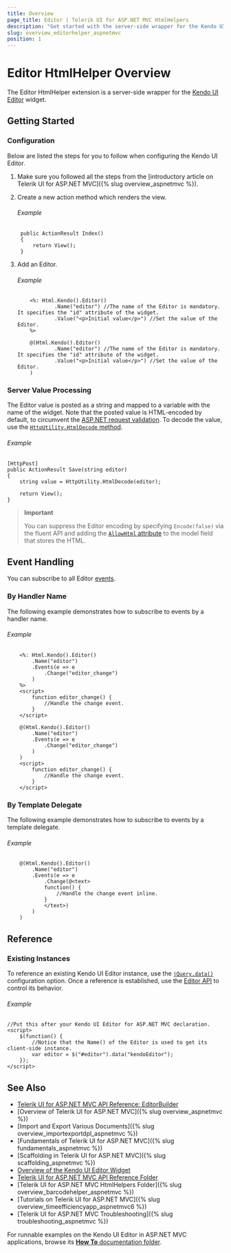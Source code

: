 ```yaml
---
title: Overview
page_title: Editor | Telerik UI for ASP.NET MVC HtmlHelpers
description: "Get started with the server-side wrapper for the Kendo UI Editor widget for ASP.NET MVC."
slug: overview_editorhelper_aspnetmvc
position: 1
---
```


# Editor HtmlHelper Overview

The Editor HtmlHelper extension is a server-side wrapper for the [Kendo UI Editor](https://demos.telerik.com/kendo-ui/editor/index) widget.

## Getting Started

### Configuration

Below are listed the steps for you to follow when configuring the Kendo UI Editor.

1. Make sure you followed all the steps from the [introductory article on Telerik UI for ASP.NET MVC]({% slug overview_aspnetmvc %}).

1. Create a new action method which renders the view.

    ###### Example

        public ActionResult Index()
        {
            return View();
        }

1. Add an Editor.

    ###### Example

    ```ASPX
        <%: Html.Kendo().Editor()
                .Name("editor") //The name of the Editor is mandatory. It specifies the "id" attribute of the widget.
                .Value("<p>Initial value</p>") //Set the value of the Editor.
        %>
    ```
    ```Razor
        @(Html.Kendo().Editor()
                .Name("editor") //The name of the Editor is mandatory. It specifies the "id" attribute of the widget.
                .Value("<p>Initial value</p>") //Set the value of the Editor.
        )
    ```

### Server Value Processing

The Editor value is posted as a string and mapped to a variable with the name of the widget. Note that the posted value is HTML-encoded by default, to circumvent the [ASP.NET request validation](http://msdn.microsoft.com/en-us/library/hh882339.aspx). To decode the value, use the [`HttpUtility.HtmlDecode` method](http://msdn.microsoft.com/en-us/library/7c5fyk1k.aspx).

###### Example

    [HttpPost]
    public ActionResult Save(string editor)
    {
        string value = HttpUtility.HtmlDecode(editor);

        return View();
    }

> **Important**
>
> You can suppress the Editor encoding by specifying `Encode(false)` via the fluent API and adding the [`AllowHtml` attribute](http://msdn.microsoft.com/en-us/library/system.web.mvc.allowhtmlattribute(v=vs.118).aspx) to the model field that stores the HTML.

## Event Handling

You can subscribe to all Editor [events](http://docs.telerik.com/kendo-ui/api/javascript/ui/editor#events).

### By Handler Name

The following example demonstrates how to subscribe to events by a handler name.

###### Example

```ASPX
    <%: Html.Kendo().Editor()
        .Name("editor")
        .Events(e => e
            .Change("editor_change")
        )
    %>
    <script>
        function editor_change() {
            //Handle the change event.
        }
    </script>
```
```Razor
    @(Html.Kendo().Editor()
        .Name("editor")
        .Events(e => e
            .Change("editor_change")
        )
    )
    <script>
        function editor_change() {
            //Handle the change event.
        }
    </script>
```

### By Template Delegate

The following example demonstrates how to subscribe to events by a template delegate.

###### Example

```Razor
    @(Html.Kendo().Editor()
        .Name("editor")
        .Events(e => e
            .Change(@<text>
            function() {
                //Handle the change event inline.
            }
            </text>)
        )
    )
```

## Reference

### Existing Instances

To reference an existing Kendo UI Editor instance, use the [`jQuery.data()`](http://api.jquery.com/jQuery.data/) configuration option. Once a reference is established, use the [Editor API](http://docs.telerik.com/kendo-ui/api/javascript/ui/editor#methods) to control its behavior.

###### Example
    //Put this after your Kendo UI Editor for ASP.NET MVC declaration.
    <script>
        $(function() {
            //Notice that the Name() of the Editor is used to get its client-side instance.
            var editor = $("#editor").data("kendoEditor");
        });
    </script>

## See Also

* [Telerik UI for ASP.NET MVC API Reference: EditorBuilder](http://docs.telerik.com/aspnet-mvc/api/Kendo.Mvc.UI.Fluent/EditorBuilder)
* [Overview of Telerik UI for ASP.NET MVC]({% slug overview_aspnetmvc %})
* [Import and Export Various Documents]({% slug overview_importexportdpl_aspnetmvc %})
* [Fundamentals of Telerik UI for ASP.NET MVC]({% slug fundamentals_aspnetmvc %})
* [Scaffolding in Telerik UI for ASP.NET MVC]({% slug scaffolding_aspnetmvc %})
* [Overview of the Kendo UI Editor Widget](http://docs.telerik.com/kendo-ui/controls/editors/editor/overview)
* [Telerik UI for ASP.NET MVC API Reference Folder](http://docs.telerik.com/aspnet-mvc/api/Kendo.Mvc/AggregateFunction)
* [Telerik UI for ASP.NET MVC HtmlHelpers Folder]({% slug overview_barcodehelper_aspnetmvc %})
* [Tutorials on Telerik UI for ASP.NET MVC]({% slug overview_timeefficiencyapp_aspnetmvc6 %})
* [Telerik UI for ASP.NET MVC Troubleshooting]({% slug troubleshooting_aspnetmvc %})

For runnable examples on the Kendo UI Editor in ASP.NET MVC applications, browse its [**How To** documentation folder](/helpers/editor/how-to/).
